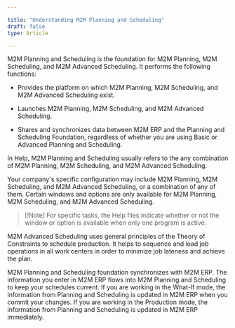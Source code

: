 ```yaml
---

title: "Understanding M2M Planning and Scheduling"
draft: false
type: Article

---
```


M2M Planning and Scheduling is the foundation for M2M Planning, M2M Scheduling, and M2M Advanced Scheduling. It performs the following functions:

- Provides the platform on which M2M Planning, M2M Scheduling, and M2M Advanced Scheduling exist.

- Launches M2M Planning, M2M Scheduling, and M2M Advanced Scheduling.

- Shares and synchronizes data between M2M ERP and the Planning and Scheduling Foundation, regardless of whether you are using Basic or Advanced Planning and Scheduling.

In Help, M2M Planning and Scheduling usually refers to the any combination of M2M Planning, M2M Scheduling, and M2M Advanced Scheduling.

Your company's specific configuration may include M2M Planning, M2M Scheduling, and M2M Advanced Scheduling, or a combination of any of them. Certain windows and options are only available for M2M Planning, M2M Scheduling, and M2M Advanced Scheduling.

> [!Note] For specific tasks, the Help files indicate whether or not the window or option is available when only one program is active.

M2M Advanced Scheduling uses general principles of the Theory of Constraints to schedule production. It helps to sequence and load job operations in all work centers in order to minimize job lateness and achieve the plan.

M2M Planning and Scheduling foundation synchronizes with M2M ERP. The information you enter in M2M ERP flows into M2M Planning and Scheduling to keep your schedules current. If you are working in the What-If mode, the information from Planning and Scheduling is updated in M2M ERP when you commit your changes. If you are working in the Production mode, the information from Planning and Scheduling is updated in M2M ERP immediately.

​